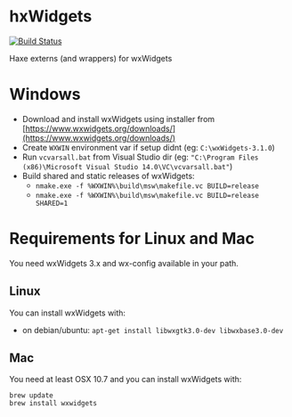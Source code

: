 # hxWidgets

[![Build Status](https://travis-ci.org/ianharrigan/hxWidgets.svg?branch=master)](https://travis-ci.org/ianharrigan/hxWidgets)

Haxe externs (and wrappers) for wxWidgets

# Windows
* Download and install wxWidgets using installer from [https://www.wxwidgets.org/downloads/](https://www.wxwidgets.org/downloads/)
* Create `WXWIN` environment var if setup didnt (eg: `C:\wxWidgets-3.1.0`)
* Run `vcvarsall.bat` from Visual Studio dir (eg: `"C:\Program Files (x86)\Microsoft Visual Studio 14.0\VC\vcvarsall.bat"`)
* Build shared and static releases of wxWidgets:
	* `nmake.exe -f %WXWIN%\build\msw\makefile.vc BUILD=release`
	* `nmake.exe -f %WXWIN%\build\msw\makefile.vc BUILD=release SHARED=1`

# Requirements for Linux and Mac

You need wxWidgets 3.x and wx-config available in your path.

## Linux

You can install wxWidgets with:

* on debian/ubuntu: `apt-get install libwxgtk3.0-dev libwxbase3.0-dev`

## Mac

You need at least OSX 10.7 and you can install wxWidgets with:
```
brew update
brew install wxwidgets
```
